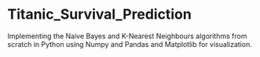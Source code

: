 # Titanic_Survival_Prediction
Implementing the Naive Bayes and K-Nearest Neighbours algorithms from scratch in Python using Numpy and Pandas and Matplotlib for visualization.

